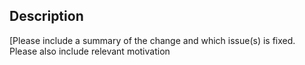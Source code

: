 ## Description

[Please include a summary of the change and which issue(s) is fixed. Please also include relevant motivation
